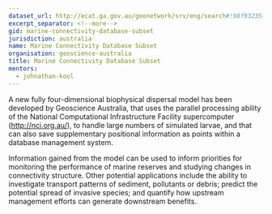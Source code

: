 ```yaml
---
dataset_url: http://ecat.ga.gov.au/geonetwork/srv/eng/search#!98f93235-e053-4dd5-b7df-8c1a2c0be461
excerpt_separator: <!--more-->
gid: marine-connectivity-database-subset
jurisdiction: australia
name: Marine Connectivity Database Subset
organisation: geoscience-australia
title: Marine Connectivity Database Subset
mentors:
  - johnathan-kool
---
```


A new fully four-dimensional biophysical dispersal model has been developed by Geoscience Australia, that uses the parallel processing ability of the National Computational Infrastructure Facility supercomputer (http://nci.org.au/), to handle large numbers of simulated larvae, and that can also save supplementary positional information as points within a database management system.

<!--more-->

Information gained from the model can be used to inform priorities for monitoring the performance of marine reserves and studying changes in connectivity structure. Other potential applications include the ability to investigate transport patterns of sediment, pollutants or debris; predict the potential spread of invasive species; and quantify how upstream management efforts can generate downstream benefits.
